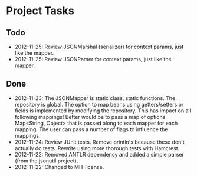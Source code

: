 # Project Tasks
## Todo

* 2012-11-25: Review JSONMarshal (serializer) for context params, just like the mapper.
* 2012-11-25: Review JSONParser for context params, just like the mapper.

## Done

* 2012-11-23: The JSONMapper is static class, static functions. The repository is global. The option to map beans using getters/setters or fields is implemented by modifying the repository. This has impact on all following mappings! Better would be to pass a map of options Map<String, Object> that is passed along to each mapper for each mapping. The user can pass a number of flags to influence the mappings.
* 2012-11-24: Review JUnit tests. Remove println's because these don't actually do tests. Rewrite using more thorough tests with Hamcrest.
* 2012-11-22: Removed ANTLR dependency and added a simple parser (from the jsonutil project).
* 2012-11-22: Changed to MIT license.
